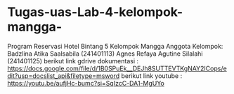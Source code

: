 # Tugas-uas-Lab-4-kelompok-mangga-
Program Reservasi Hotel Bintang 5 
Kelompok Mangga
Anggota Kelompok:
Badzlina Atika Saalsabila (241401113)
Agnes Refaya Agutine Silalahi (241401125)
berikut link gdrive dokumentasi : https://docs.google.com/file/d/1B0SPuEk__DEJh8SUTTEVTKgNAY2ICops/edit?usp=docslist_api&filetype=msword
berikut link youtube : https://youtu.be/aufjHc-bumc?si=SqIzcC-DA1-MgUYo
